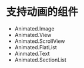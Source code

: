 # 支持动画的组件
* Animated.Image
* Animated.View
* Animated.ScrollView
* Animated.FlatList
* Ainmated.Text
* Animated.SectionList